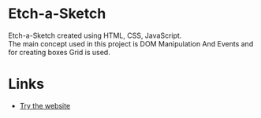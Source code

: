 # Etch-a-Sketch

Etch-a-Sketch created using HTML, CSS, JavaScript.<br>
The main concept used in this project is DOM Manipulation And Events and for creating boxes Grid is used.

# Links

- [Try the website](https://vamshidevl.github.io/Etch-a-Sketch/)
